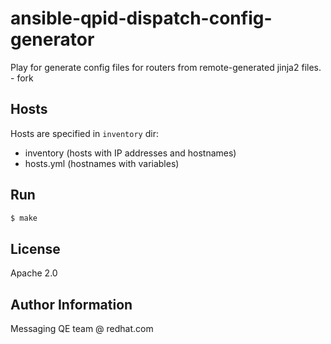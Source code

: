 # ansible-qpid-dispatch-config-generator

Play for generate config files for routers from remote-generated jinja2 files. - fork

## Hosts

Hosts are specified in `inventory` dir:

- inventory (hosts with IP addresses and hostnames)
- hosts.yml (hostnames with variables)

## Run
```bash
$ make
```

## License

Apache 2.0


## Author Information

Messaging QE team @ redhat.com
